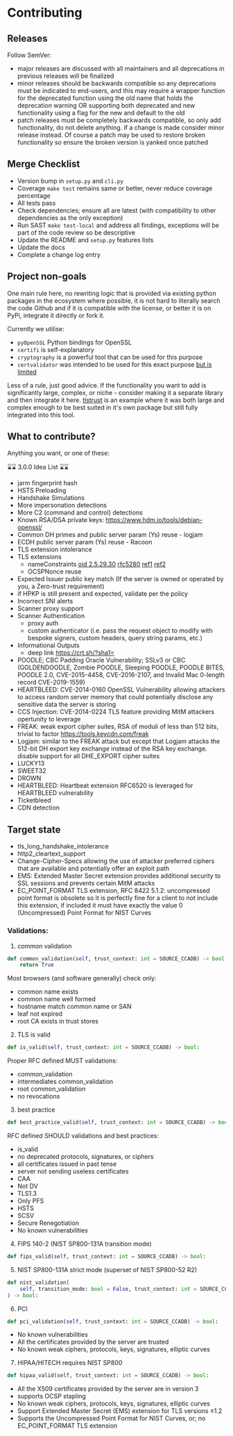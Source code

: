 # Contributing

## Releases

Follow SemVer:

- major releases are discussed with all maintainers and all deprecations in previous releases will be finalized
- minor releases should be backwards compatible so any deprecations must be indicated to end-users, and this may require a wrapper function for the deprecated function using the old name that holds the deprecation warning OR supporting both deprecated and new functionality using a flag for the new and default to the old
- patch releases must be completely backwards compatible, so only add functionality, do not delete anything. if a change is made consider minor release instead. Of course a patch may be used to restore broken functionality so ensure the broken version is yanked once patched

## Merge Checklist

- Version bump in `setup.py` and `cli.py`
- Coverage `make test` remains same or better, never reduce coverage percentage
- All tests pass
- Check dependencies; ensure all are latest (with compatibility to other dependencies as the only exception)
- Run SAST `make test-local` and address all findings, exceptions will be part of the code review so be descriptive
- Update the README and `setup.py` features lists
- Update the docs
- Complete a change log entry

## Project non-goals

One main rule here, no rewriting logic that is provided via existing python packages in the ecosystem where possible, it is not hard to literally search the code Github and if it is compatible with the license, or better it is on PyPi, integrate it directly or fork it.

Currently we utilise:

- `pyOpenSSL` Python bindings for OpenSSL
- `certifi` is self-explanatory
- `cryptography` is a powerful tool that can be used for this purpose
- `certvalidator` was intended to be used for this exact purpose [but is limited](https://github.com/wbond/certvalidator/issues/36)

Less of a rule, just good advice. If the functionality you want to add is significantly large, complex, or niche - consider making it a separate library and then integrate it here. [tlstrust](https://pypi.org/project/tlstrust/) is an example where it was both large and complex enough to be best suited in it's own package but still fully integrated into this tool.

## What to contribute?

Anything you want, or one of these:

⌛⌛ 3.0.0 Idea List ⌛⌛

- jarm fingerprint hash
- HSTS Preloading
- Handshake Simulations
- More impersonation detections
- More C2 (command and control) detections
- Known RSA/DSA private keys: https://www.hdm.io/tools/debian-openssl/
- Common DH primes and public server param (Ys) reuse - logjam
- ECDH public server param (Ys) reuse - Racoon
- TLS extension intolerance
- TLS extensions
  - nameConstraints [oid 2.5.29.30](https://www.alvestrand.no/objectid/2.5.29.30.html) [rfc5280](https://datatracker.ietf.org/doc/html/rfc5280#section-4.2.1.10) [ref1](https://netflixtechblog.com/bettertls-c9915cd255c0#8498) [ref2](https://docs.aws.amazon.com/acm-pca/latest/userguide/name_constraints.html)
  - OCSPNonce reuse
- Expected Issuer public key match (If the server is owned or operated by you, a Zero-trust requirement)
- if HPKP is still present and expected, validate per the policy
- Incorrect SNI alerts
- Scanner proxy support
- Scanner Authentication
  - proxy auth
  - custom authenticator (i.e. pass the request object to modify with bespoke signers, custom headers, query string params, etc.)
- Informational Outputs
  - deep link https://crt.sh/?sha1=
- POODLE; CBC Padding Oracle Vulnerability; SSLv3 or CBC (GOLDENDOODLE, Zombie POODLE, Sleeping POODLE, POODLE BITES, POODLE 2.0, CVE-2015-4458, CVE-2016-2107, and Invalid Mac 0-length record CVE-2019-1559)
- HEARTBLEED: CVE-2014-0160 OpenSSL Vulnerability allowing attackers to access random server memory that could potentially disclose any sensitive data the server is storing
- CCS Injection: CVE-2014-0224 TLS feature providing MitM attackers opertunity to leverage
- FREAK: weak export cipher suites, RSA of moduli of less than 512 bits, trivial to factor https://tools.keycdn.com/freak
- Logjam: similar to the FREAK attack but except that Logjam attacks the 512-bit DH export key exchange instead of the RSA key exchange. disable support for all DHE_EXPORT cipher suites
- LUCKY13
- SWEET32
- DROWN
- HEARTBLEED: Heartbeat extension RFC6520 is leveraged for HEARTBLEED vulnerability
- Ticketbleed
- CDN detection

## Target state

- tls_long_handshake_intolerance
- http2_cleartext_support
- Change-Cipher-Specs allowing the use of attacker preferred ciphers that are available and potentially offer an exploit path
- EMS: Extended Master Secret extension provides additional security to SSL sessions and prevents certain MitM attacks
- EC_POINT_FORMAT TLS extension, RFC 8422 5.1.2: uncompressed point format is obsolete so it is perfectly fine for a client to not include this extension, if included it must have exactly the value 0 (Uncompressed) Point Format for NIST Curves

### Validations:

1. common validation

```py
def common_validation(self, trust_context: int = SOURCE_CCADB) -> bool:
    return True
```

Most browsers (and software generally) check only:

- common name exists
- common name well formed
- hostname match common name or SAN
- leaf not expired
- root CA exists in trust stores

2. TLS is valid

```py
def is_valid(self, trust_context: int = SOURCE_CCADB) -> bool:
```

Proper RFC defined MUST validations:

- common_validation
- intermediates common_validation
- root common_validation
- no revocations

3. best practice

```py
def best_practice_valid(self, trust_context: int = SOURCE_CCADB) -> bool:
```

RFC defined SHOULD validations and best practices:

- is_valid
- no deprecated protocols, signatures, or ciphers
- all certificates issued in past tense
- server not sending useless certificates
- CAA
- Not DV
- TLS1.3
- Only PFS
- HSTS
- SCSV
- Secure Renegotiation
- No known vulnerabilities

4. FIPS 140-2 (NIST SP800-131A transition mode)

```py
def fips_valid(self, trust_context: int = SOURCE_CCADB) -> bool:
```

5. NIST SP800-131A strict mode (superset of NIST SP800-52 R2)

```py
def nist_validation(
    self, transition_mode: bool = False, trust_context: int = SOURCE_CCADB
) -> bool:
```

6. PCI

```py
def pci_validation(self, trust_context: int = SOURCE_CCADB) -> bool:
```

- No known vulnerabilities
- All the certificates provided by the server are trusted
- No known weak ciphers, protocols, keys, signatures, elliptic curves

7. HIPAA/HITECH requires NIST SP800

```py
def hipaa_valid(self, trust_context: int = SOURCE_CCADB) -> bool:
```

- All the X509 certificates provided by the server are in version 3
- supports OCSP stapling
- No known weak ciphers, protocols, keys, signatures, elliptic curves
- Support Extended Master Secret (EMS) extension for TLS versions ≤1.2
- Supports the Uncompressed Point Format for NIST Curves, or; no EC_POINT_FORMAT TLS extension
